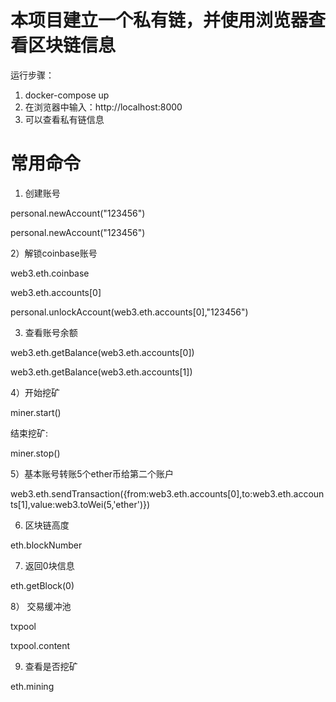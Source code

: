 # 本项目建立一个私有链，并使用浏览器查看区块链信息
运行步骤：

1) docker-compose up 
2) 在浏览器中输入：http://localhost:8000
3) 可以查看私有链信息

# 常用命令
1) 创建账号

personal.newAccount("123456")

personal.newAccount("123456")

2）解锁coinbase账号

web3.eth.coinbase 

web3.eth.accounts[0]

personal.unlockAccount(web3.eth.accounts[0],"123456")

3) 查看账号余额

web3.eth.getBalance(web3.eth.accounts[0])

web3.eth.getBalance(web3.eth.accounts[1])

4）开始挖矿

miner.start()

结束挖矿:

miner.stop()    

5）基本账号转账5个ether币给第二个账户

web3.eth.sendTransaction({from:web3.eth.accounts[0],to:web3.eth.accounts[1],value:web3.toWei(5,'ether')})

6) 区块链高度

eth.blockNumber

7) 返回0块信息

eth.getBlock(0)

8） 交易缓冲池

txpool

txpool.content

9) 查看是否挖矿

eth.mining 
